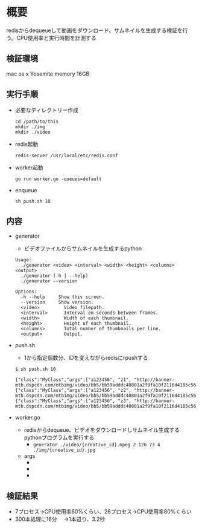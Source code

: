# 概要
redisからdequeueして動画をダウンロード、サムネイルを生成する検証を行う。CPU使用率と実行時間を計測する

## 検証環境
mac os x Yosemite memory 16GB

## 実行手順

- 必要なディレクトリー作成

    ```
    cd /path/to/this
    mkdir ./img
    mkdir ./video
    ```
    
- redis起動

    ```
    redis-server /usr/local/etc/redis.conf
    ```
    
- worker起動

    ```
    go run worker.go -queues=default
    ```
    
- enqueue

    ```
    sh push.sh 10
    ```

## 内容

- generator
    - ビデオファイルからサムネイルを生成するpython
    
    ```
    Usage:
      ./generator <video> <interval> <width> <height> <columns> <output>
      ./generator (-h | --help)
      ./generator --version
    
    Options:
      -h --help     Show this screen.
      --version     Show version.
      <video>         Video filepath.
      <interval>      Interval em seconds between frames.
      <width>         Width of each thumbnail.
      <height>        Height of each thumbnail.
      <columns>       Total number of thumbnails per line.
      <output>        Output.
    ```
- push.sh
    - 1から指定個数分、IDを変えながらredisにrpushする
    
    ```
    $ sh push.sh 10
    
    {"class":"MyClass","args":["a123456", "z1", "http://banner-mtb.dspcdn.com/mtbimg/video/bb5/bb59adddc40801a2f9fa10f2116d4185c56a0213"]}
    {"class":"MyClass","args":["a123456", "z2", "http://banner-mtb.dspcdn.com/mtbimg/video/bb5/bb59adddc40801a2f9fa10f2116d4185c56a0213"]}
    {"class":"MyClass","args":["a123456", "z3", "http://banner-mtb.dspcdn.com/mtbimg/video/bb5/bb59adddc40801a2f9fa10f2116d4185c56a0213"]}
    ```

- worker.go
    - redisからdequeue、ビデオをダウンロードしサムネイル生成するpythonプログラムを実行する
        - `generator ./video/{creative_id}.mpeg 2 126 73 4 ./img/{creative_id}.jpg`
    - args
        - [0]: ad_group_id
        - [1]: creative_id
        - [2]: video_url
    
## 検証結果
 - 7プロセス→CPU使用率60%くらい、26プロセス→CPU使用率80%くらい
 - 300本処理に16分 
 　→1本辺り、3.2秒

